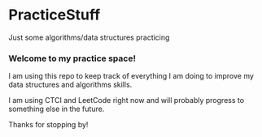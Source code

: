 # PracticeStuff
Just some algorithms/data structures practicing

### Welcome to my practice space!

I am using this repo to keep track of everything I am doing to improve my data structures and algorithms skills.

I am using CTCI and LeetCode right now and will probably progress to something else in the future.

Thanks for stopping by!
